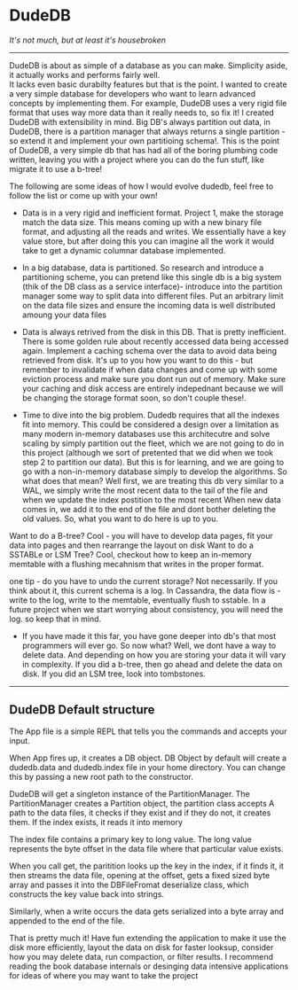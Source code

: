 # DudeDB
*It's not much, but at least it's housebroken*

---
DudeDB is about as simple of a database as you can make. Simplicity aside, it actually works and performs fairly well.  
It lacks even basic durabilty features but that is the point. I wanted to create a very simple database for developers who
want to learn advanced concepts by implementing them. For example, DudeDB uses a very rigid file format that uses way more data
than it really needs to, so fix it!  I created DudeDB with extensibility in mind.  Big DB's always partition out data, in DudeDB, there
is a partition manager that always returns a single partition - so extend it and implement your own partitioing schema!.  This is the point
of DudeDB, a very simple db that has had all of the boring plumbing code written, leaving you with a project where you can do the fun stuff, 
like migrate it to use a b-tree!

The following are some ideas of how I would evolve dudedb, feel free to follow the list or come up with your own!

* Data is in a very rigid and inefficient format. Project 1, make the storage match the data size. This means coming up with a new binary file format, and adjusting all the reads and writes. We essentially have a key value store, but after doing this
you can imagine all the work it would take to get a dynamic columnar database implemented.

* In a big database, data is partitioned. So research and introduce a partitioning scheme, you can pretend like this single db is a big system (thik of the DB class as a service interface)- introduce into the partition manager some way to split data into different files.
Put an arbitrary limit on the data file sizes  and ensure the incoming data is well distributed amoung your data files

* Data is always retrived from the disk in this DB.  That is pretty inefficient.  There is  some golden rule about recently accessed data being accessed again.  Implement a caching schema over the data to avoid data being retrieved from disk. It's up to you how you want to
do this - but remember to invalidate if when data changes and come up with some eviction process and make sure you dont run out of memory.   Make sure your caching and disk access are entirely indepednant because we will be changing the storage format soon, so don't couple these!.

* Time to dive into the big problem.  Dudedb  requires that all the indexes fit into memory.  This could be considered a design over a limitation as many modern in-memory databases use this architecutre  and solve scaling by simply partition out the fleet, which we
are not going to do in this project (although we sort of pretented that we did when we took step 2 to partition our data).  But this is for learning, and we are going to go with a non-in-memory database simply to develop the algorithms.  So what does that mean?  Well
first, we are treating this db very similar to a WAL, we simply write the most recent data to the tail of the file and when we update the index postition to the most recent  When new data comes in, we add it to the end of the file and dont bother deleting the old values.
So, what you want to do here is up to you.

Want to do a B-tree?  Cool - you will have to develop data pages, fit your data into pages and then rearrange the layout on disk
Want to do a SSTABLe or LSM Tree?  Cool, checkout how to keep an in-memory memtable with a flushing mecahnism that writes in the proper format.

one tip - do you have to undo the current storage?  Not necessarily.  If you think about it, this current schema is a log.  In Cassandra, the data flow is - write to the log, write to the memtable, eventually flush to sstable.
In a future project when we start worrying about consistency, you will need the log.  so keep that in mind.

* If you have made it this far, you have gone deeper into db's that most programmers will ever go.  So now what? Well, we dont have a way to delete data.  And depending on how you are storing your data it will vary in complexity.
If you did a b-tree, then go ahead and delete the data on disk. If you did an LSM tree, look into tombstones.
- - -
## DudeDB Default structure 
The App file is a simple REPL that tells you the commands and accepts your input. 

When App fires up, it creates a DB object. DB Object by default will create a dudedb.data and dudedb.index file in your home directory. 
You can change this by passing a new root path to the constructor.

DudeDB will get a singleton instance of the PartitionManager.  The PartitionManager creates a Partition object, the partition class accepts
A path to the data files, it checks if they exist and if they do not, it creates them. If the index exists, it reads it into memory

The index file contains a primary key to long value. The long value represents the byte offset in the data file where that particular value exists. 

When you call get, the paritition looks up the key in the index, if it finds it, it then streams the data file, opening at the offset, gets a fixed sized
byte array and passes it into the DBFileFromat deserialize class, which constructs the key value back into strings.  

Similarly, when a write occurs the data gets serialized into a byte array and appended to the end of the file. 

That is pretty much it!  Have fun extending the application to make it use the disk more efficiently, layout the data on disk for faster looksup, consider how
you may delete data, run compaction, or filter results.  I recommend reading the book database internals or desinging data intensive applications for ideas of where you may want to take the project
